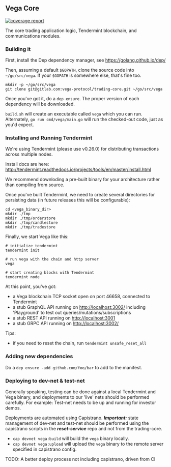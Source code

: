 ## Vega Core

[![coverage report](https://gitlab.com/vega-protocol/trading-core/badges/develop/coverage.svg)](https://gitlab.com/vega-protocol/trading-core/commits/develop)

The core trading application logic, Tendermint blockchain, and communications modules.

### Building it

First, install the Dep dependency manager, see https://golang.github.io/dep/

Then, assuming a default `$GOPATH`, clone the source code into `~/go/src/vega`. If your `$GOPATH` is somewhere else, that's fine too. 

```
mkdir -p ~/go/src/vega
git clone git@gitlab.com:vega-protocol/trading-core.git ~/go/src/vega
```

Once you've got it, do a `dep ensure`. The proper version of each dependency will be downloaded.

`build.sh` will create an executable called `vega` which you can run. Alternately, `go run cmd/vega/main.go` will run the checked-out code, just as you'd expect.

### Installing and Running Tendermint

We're using Tendermint (please use v0.26.0) for distributing transactions across multiple nodes.

Install docs are here: http://tendermint.readthedocs.io/projects/tools/en/master/install.html

We recommend downloding a pre-built binary for your architecture rather than compiling from source.

Once you've built Tendermint, we need to create several directories for persisting data (in future releases this will be configurable):

```
cd <vega_binary_dir>
mkdir ./tmp
mkdir ./tmp/orderstore
mkdir ./tmp/candlestore
mkdir ./tmp/tradestore
```

Finally, we start Vega like this:

```
# initialize tendermint
tendermint init

# run vega with the chain and http server
vega

# start creating blocks with Tendermint
tendermint node
```

At this point, you've got:

* a Vega blockchain TCP socket open on port 46658, connected to Tendermint
* a stub GraphQL API running on [http://localhost:3002/](http://localhost:3004) including 'Playground' to test out queries/mutations/subscriptions
* a stub REST API running on [http://localhost:3001](http://localhost:3001)
* a stub GRPC API running on [http://localhost:3002/](http://localhost:3001)

Tips:

* if you need to reset the chain, run `tendermint unsafe_reset_all`

### Adding new dependencies

Do a `dep ensure -add github.com/foo/bar` to add to the manifest.

### Deploying to dev-net & test-net

Generally speaking, testing can be done against a local Tendermint and Vega binary, and deployments to our 'live' nets should be performed carefully. For example: Test-net needs to be up and running for investor demos. 

Deployments are automated using Capistrano. ***Important:*** state management of dev-net and test-net should be performed using the capistrano scripts in the ***reset-service*** repo and not from the trading-core.

* `cap devnet vega:build` will build the `vega` binary locally.
* `cap devnet vega:upload` will upload the `vega` binary to the remote server specified in capistrano config.

TODO: A better deploy process not including capistrano, driven from CI